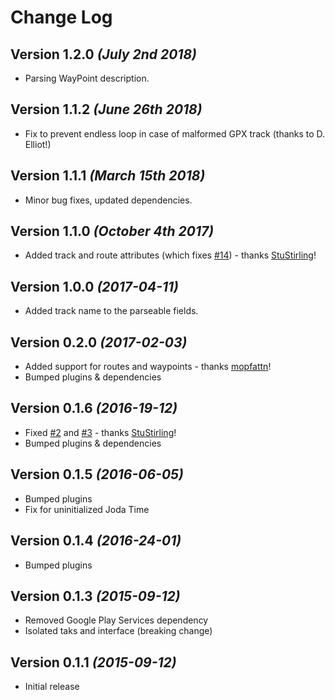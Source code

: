 # Change Log

## Version 1.2.0 *(July 2nd 2018)*

* Parsing WayPoint description.

## Version 1.1.2 *(June 26th 2018)*

* Fix to prevent endless loop in case of malformed GPX track (thanks to D. Elliot!)

## Version 1.1.1 *(March 15th 2018)*

* Minor bug fixes, updated dependencies.  

## Version 1.1.0 *(October 4th 2017)*

* Added track and route attributes (which fixes [#14](https://github.com/ticofab/android-gpx-parser/issues/14)) - thanks [StuStirling](https://github.com/StuStirling)! 

## Version 1.0.0 *(2017-04-11)*

* Added track name to the parseable fields.

## Version 0.2.0 *(2017-02-03)*

* Added support for routes and waypoints - thanks [mopfattn](https://github.com/mopfattn)!
* Bumped plugins & dependencies

## Version 0.1.6 *(2016-19-12)*

 * Fixed [#2](https://github.com/ticofab/android-gpx-parser/issues/2) and [#3](https://github.com/ticofab/android-gpx-parser/issues/3) - thanks [StuStirling](https://github.com/StuStirling)!
 * Bumped plugins & dependencies

## Version 0.1.5 *(2016-06-05)*

 * Bumped plugins
 * Fix for uninitialized Joda Time

## Version 0.1.4 *(2016-24-01)*

 * Bumped plugins

## Version 0.1.3 *(2015-09-12)*

 * Removed Google Play Services dependency
 * Isolated taks and interface (breaking change)

## Version 0.1.1 *(2015-09-12)*

 * Initial release
